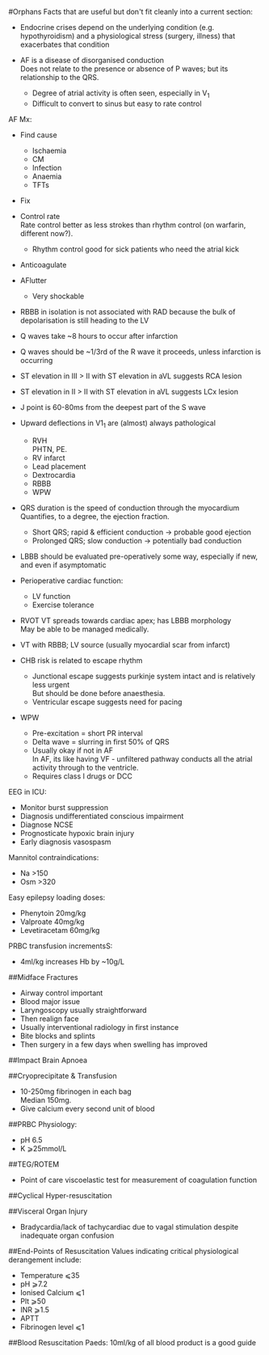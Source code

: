#Orphans
Facts that are useful but don't fit cleanly into a current section:

* Endocrine crises depend on the underlying condition (e.g. hypothyroidism) and a physiological stress (surgery, illness) that exacerbates that condition


* AF is a disease of disorganised conduction  
Does not relate to the presence or absence of P waves; but its relationship to the QRS.
	* Degree of atrial activity is often seen, especially in V<sub>1</sub>
	* Difficult to convert to sinus but easy to rate control

AF Mx:
* Find cause
	* Ischaemia
	* CM
	* Infection
	* Anaemia
	* TFTs
* Fix
* Control rate  
Rate control better as less strokes than rhythm control (on warfarin, different now?).
	* Rhythm control good for sick patients who need the atrial kick
* Anticoagulate

* AFlutter
	* Very shockable

* RBBB in isolation is not associated with RAD because the bulk of depolarisation is still heading to the LV

* Q waves take ~8 hours to occur after infarction
* Q waves should be ~1/3rd of the R wave it proceeds, unless infarction is occurring


* ST elevation in III > II with ST elevation in aVL suggests RCA lesion
* ST elevation in II > II with ST elevation in aVL suggests LCx lesion


* J point is 60-80ms from the deepest part of the S wave


* Upward deflections in V1<sub>1</sub> are (almost) always pathological
	* RVH  
	PHTN, PE.
	* RV infarct
	* Lead placement
	* Dextrocardia
	* RBBB
	* WPW

* QRS duration is the speed of conduction through the myocardium  
Quantifies, to a degree, the ejection fraction.
	* Short QRS; rapid & efficient conduction -> probable good ejection
	* Prolonged QRS; slow conduction -> potentially bad conduction  


* LBBB should be evaluated pre-operatively some way, especially if new, and even if asymptomatic


* Perioperative cardiac function:
	* LV function
	* Exercise tolerance


* RVOT VT spreads towards cardiac apex; has LBBB morphology  
May be able to be managed medically.
* VT with RBBB; LV source (usually myocardial scar from infarct)


* CHB risk is related to escape rhythm
	* Junctional escape suggests purkinje system intact and is relatively less urgent  
	But should be done before anaesthesia.
	* Ventricular escape suggests need for pacing


* WPW
	* Pre-excitation = short PR interval
	* Delta wave = slurring in first 50% of QRS
	* Usually okay if not in AF  
	In AF, its like having VF - unfiltered pathway conducts all the atrial activity through to the ventricle.
	* Requires class I drugs or DCC


EEG in ICU:
* Monitor burst suppression
* Diagnosis undifferentiated conscious impairment
* Diagnose NCSE
* Prognosticate hypoxic brain injury
* Early diagnosis vasospasm


Mannitol contraindications:
* Na >150
* Osm >320


Easy epilepsy loading doses:
* Phenytoin 20mg/kg
* Valproate 40mg/kg
* Levetiracetam 60mg/kg


PRBC transfusion incrementsS:
* 4ml/kg increases Hb by ~10g/L


##Midface Fractures
* Airway control important
* Blood major issue
* Laryngoscopy usually straightforward
* Then realign face
* Usually interventional radiology in first instance
* Bite blocks and splints
* Then surgery in a few days when swelling has improved


##Impact Brain Apnoea

##Cryoprecipitate & Transfusion
* 10-250mg fibrinogen in each bag  
Median 150mg.
* Give calcium every second unit of blood

##PRBC
Physiology:
* pH 6.5
* K ⩾25mmol/L


##TEG/ROTEM
* Point of care viscoelastic test for measurement of coagulation function

##Cyclical Hyper-resuscitation


##Visceral Organ Injury
* Bradycardia/lack of tachycardiac due to vagal stimulation despite inadequate organ confusion


##End-Points of Resuscitation
Values indicating critical physiological derangement include:
* Temperature ⩽35
* pH ⩾7.2
* Ionised Calcium ⩽1
* Plt ⩾50
* INR ⩾1.5
* APTT
* Fibrinogen level ⩽1



##Blood Resuscitation
Paeds: 10ml/kg of all blood product is a good guide